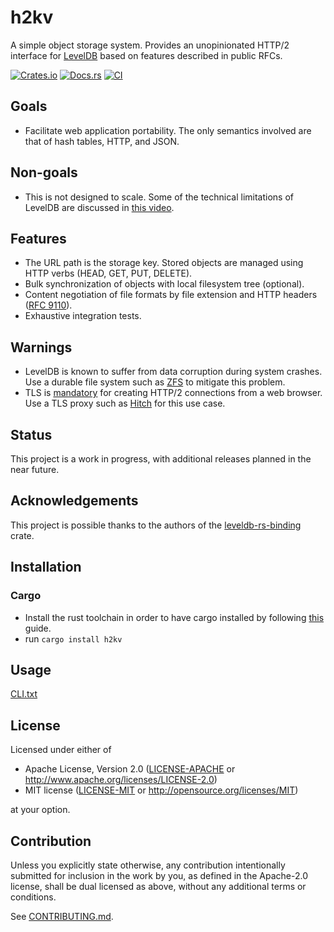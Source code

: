 # h2kv

A simple object storage system. Provides an unopinionated HTTP/2 interface for
[LevelDB](https://opensource.googleblog.com/2011/07/leveldb-fast-persistent-key-value-store.html)
based on features described in public RFCs.

[![Crates.io](https://img.shields.io/crates/v/h2kv.svg)](https://crates.io/crates/h2kv)
[![Docs.rs](https://docs.rs/h2kv/badge.svg)](https://docs.rs/h2kv)
[![CI](https://github.com/guapodero/h2kv/workflows/CI/badge.svg)](https://github.com/guapodero/h2kv/actions)

## Goals

* Facilitate web application portability. The only semantics involved are that of hash tables, HTTP, and JSON.

## Non-goals

* This is not designed to scale. Some of the technical limitations of LevelDB are discussed in
[this video](https://www.youtube.com/watch?v=V_C-T5S-w8g).

## Features

* The URL path is the storage key. Stored objects are managed using HTTP verbs (HEAD, GET, PUT, DELETE).
* Bulk synchronization of objects with local filesystem tree (optional).
* Content negotiation of file formats by file extension and HTTP headers
([RFC 9110](https://www.rfc-editor.org/rfc/rfc9110.html#section-12.5.1)).
* Exhaustive integration tests.

## Warnings

* LevelDB is known to suffer from data corruption during system crashes. Use a durable file system such as
[ZFS](https://en.wikipedia.org/wiki/ZFS#Summary) to mitigate this problem.
* TLS is [mandatory](https://daniel.haxx.se/blog/2015/03/06/tls-in-http2/) for creating HTTP/2 connections
from a web browser. Use a TLS proxy such as [Hitch](https://hitch-tls.org/) for this use case.

## Status

This project is a work in progress, with additional releases planned in the near future.

## Acknowledgements

This project is possible thanks to the authors of the
[leveldb-rs-binding](https://github.com/rim99/leveldb-rs-binding) crate.

## Installation

### Cargo

* Install the rust toolchain in order to have cargo installed by following
  [this](https://www.rust-lang.org/tools/install) guide.
* run `cargo install h2kv`

## Usage

[CLI.txt](CLI.txt)

## License

Licensed under either of

 * Apache License, Version 2.0
   ([LICENSE-APACHE](LICENSE-APACHE) or http://www.apache.org/licenses/LICENSE-2.0)
 * MIT license
   ([LICENSE-MIT](LICENSE-MIT) or http://opensource.org/licenses/MIT)

at your option.

## Contribution

Unless you explicitly state otherwise, any contribution intentionally submitted
for inclusion in the work by you, as defined in the Apache-2.0 license, shall be
dual licensed as above, without any additional terms or conditions.

See [CONTRIBUTING.md](CONTRIBUTING.md).
